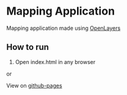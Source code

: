 # Mapping Application

Mapping application made using [OpenLayers](https://openlayers.org/)

## How to run

1. Open index.html in any browser


or 


View on [github-pages](https://thomasvanbommel.github.io/open-layers-mapping/)
